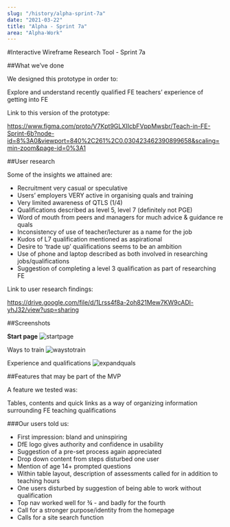```yaml
---
slug: "/history/alpha-sprint-7a"
date: "2021-03-22"
title: "Alpha - Sprint 7a"
area: "Alpha-Work"
---
```


#Interactive Wireframe Research Tool - Sprint 7a

##What we’ve done

We designed this prototype in order to:

Explore and understand recently qualified FE teachers’ experience of getting into FE

Link to this version of the prototype: 

https://www.figma.com/proto/V7Kpt9GLXIIcbFVppMwsbr/Teach-in-FE-Sprint-6b?node-id=8%3A0&viewport=840%2C261%2C0.030423462390899658&scaling=min-zoom&page-id=0%3A1

##User research

Some of the insights we attained are:

- Recruitment very casual or speculative
- Users’ employers VERY active in organising quals and training
- Very limited awareness of QTLS (1/4)
- Qualifications described as level 5, level 7 (definitely not PGE)
- Word of mouth from peers and managers for much advice & guidance re quals
- Inconsistency of use of teacher/lecturer as a name for the job
- Kudos of L7 qualification mentioned as aspirational
- Desire to ‘trade up’ qualifications seems to be an ambition
- Use of phone and laptop described as both involved in researching jobs/qualifications
- Suggestion of completing a level 3 qualification as part of researching FE

Link to user research findings:

https://drive.google.com/file/d/1Lrss4f8a-2oh821Mew7KW9cADl-yhJ32/view?usp=sharing


##Screenshots 

**Start page**
![startpage](/images/sprint-7a/landing%20page.png)

Ways to train
![waystotrain](/images/sprint-7a/ways%20to%20train.png)

Experience and qualifications
![expandquals](/images/sprint-7a/experience%20and%20qualifications.png)


##Features that may be part of the MVP

A feature we tested was:

Tables, contents and quick links as a way of organizing information surrounding FE teaching qualifications

###Our users told us:

- First impression: bland and uninspiring
- DfE logo gives authority and confidence in usability
- Suggestion of a pre-set process again appreciated
- Drop down content from steps disturbed one user
- Mention of age 14+ prompted questions
- Within table layout, description of assessments called for in addition to teaching hours
- One users disturbed by suggestion of being able to work without qualification
- Top nav worked well for ¾ - and badly for the fourth
- Call for a stronger purpose/identity from the homepage
- Calls for a site search function
